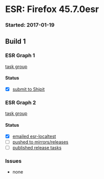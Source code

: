# ESR: Firefox 45.7.0esr

### Started: 2017-01-19

## Build 1

### ESR Graph 1
[task group](https://tools.taskcluster.net/push-inspector/#/3E6x-sNrTseHwaiYqkBkxg)

#### Status
- [x] [submit to Shipit](https://wiki.mozilla.org/Release:Release_Automation_on_Mercurial:Starting_a_Release#Submit_to_Ship_It)

### ESR Graph 2
[task group](https://tools.taskcluster.net/push-inspector/#/c6NrRunPSPqH1vjPImT9Xw)

#### Status
- [x] [emailed esr-localtest](../how-tos/relpro.md#1-email-drivers-re-release-live-on-test-channel)
- [ ] [pushed to mirrors/releases](../how-tos/relpro.md#2-push-to-releases-dir-mirrors)
- [ ] [published release tasks](../how-tos/relpro.md#3-publish-release)

### Issues
- none


